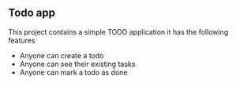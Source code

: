 ## Todo app

This project contains a simple TODO application it has the following features

- Anyone can create a todo
- Anyone can see their existing tasks
- Anyone can mark a todo as done
